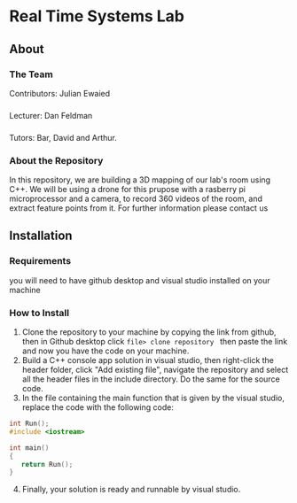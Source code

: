 # Real Time Systems Lab
## About
### The Team
 Contributors: Julian Ewaied
 ###
 Lecturer: Dan Feldman
 ###
 Tutors: Bar, David and Arthur.
 ### About the Repository
 In this repository, we are building a 3D mapping of our lab's room using C++. We will be using a drone for this prupose with a rasberry pi microprocessor and a camera, to record 360 videos of the room, and extract feature points from it. For further information please contact us
 ## Installation
 ### Requirements
 you will need to have github desktop and visual studio installed on your machine
 ### How to Install
 1) Clone the repository to your machine by copying the link from github, then in Github desktop click ```file> clone repository ``` then paste the link and now you have the code on your machine.
 2) Build a C++ console app solution in visual studio, then right-click the header folder, click "Add existing file", navigate the repository and select all the header files in the include directory. Do the same for the source code.
 3) In the file containing the main function that is given by the visual studio, replace the code with the following code:
 ```cpp
 int Run();
#include <iostream>

int main()
{
	return Run();
}
 ```
 4) Finally, your solution is ready and runnable by visual studio.
